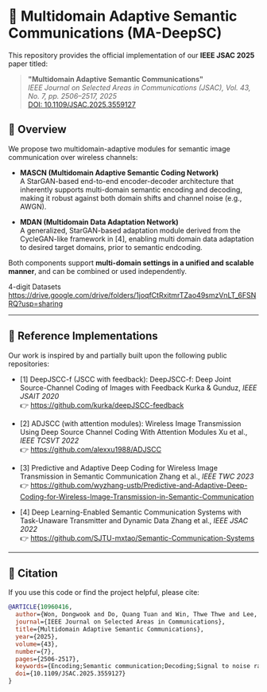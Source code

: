 # 🧠 Multidomain Adaptive Semantic Communications (MA-DeepSC)

This repository provides the official implementation of our **IEEE JSAC 2025** paper titled:

> **"Multidomain Adaptive Semantic Communications"**  
> *IEEE Journal on Selected Areas in Communications (JSAC), Vol. 43, No. 7, pp. 2506–2517, 2025*  
> [DOI: 10.1109/JSAC.2025.3559127](https://doi.org/10.1109/JSAC.2025.3559127)

## 🔧 Overview

We propose two multidomain-adaptive modules for semantic image communication over wireless channels:

- **MASCN (Multidomain Adaptive Semantic Coding Network)**  
  A StarGAN-based end-to-end encoder-decoder architecture that inherently supports multi-domain semantic encoding and decoding, making it robust against both domain shifts and channel noise (e.g., AWGN).

- **MDAN (Multidomain Data Adaptation Network)**  
  A generalized, StarGAN-based adaptation module derived from the CycleGAN-like framework in [4], enabling multi domain data adaptation to desired target domains, prior to semantic endcoding.

Both components support **multi-domain settings in a unified and scalable manner**, and can be combined or used independently.

4-digit Datasets
https://drive.google.com/drive/folders/1joqfCtRxitmrTZao49smzVnLT_6FSNRQ?usp=sharing


---

## 📁 Reference Implementations

Our work is inspired by and partially built upon the following public repositories:

- [1] DeepJSCC-f (JSCC with feedback): DeepJSCC-f: Deep Joint Source-Channel Coding of Images with Feedback
  Kurka & Gunduz, *IEEE JSAIT 2020*  
  👉 https://github.com/kurka/deepJSCC-feedback

- [2] ADJSCC (with attention modules): Wireless Image Transmission Using Deep Source Channel Coding With Attention Modules
  Xu et al., *IEEE TCSVT 2022*  
  👉 https://github.com/alexxu1988/ADJSCC

- [3] Predictive and Adaptive Deep Coding for Wireless Image Transmission in Semantic Communication 
  Zhang et al., *IEEE TWC 2023*  
  👉 https://github.com/wyzhang-ustb/Predictive-and-Adaptive-Deep-Coding-for-Wireless-Image-Transmission-in-Semantic-Communication

- [4] Deep Learning-Enabled Semantic Communication Systems with Task-Unaware Transmitter and Dynamic Data 
  Zhang et al., *IEEE JSAC 2022*  
  👉 https://github.com/SJTU-mxtao/Semantic-Communication-Systems

---

## 📝 Citation

If you use this code or find the project helpful, please cite:

```bibtex
@ARTICLE{10960416,
  author={Won, Dongwook and Do, Quang Tuan and Win, Thwe Thwe and Lee, Donghyun and Oh, Junsuk and Cho, Sungrae},
  journal={IEEE Journal on Selected Areas in Communications}, 
  title={Multidomain Adaptive Semantic Communications}, 
  year={2025},
  volume={43},
  number={7},
  pages={2506-2517},
  keywords={Encoding;Semantic communication;Decoding;Signal to noise ratio;Adaptive systems;Transmitters;Generators;Receivers;Scalability;Adaptation models;Semantic communications;semantic coding;domain adaptation},
  doi={10.1109/JSAC.2025.3559127}
}
